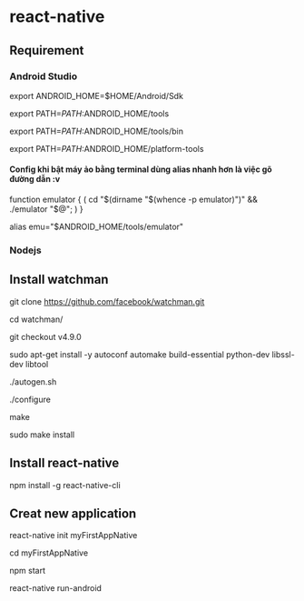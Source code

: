 # react-native
## Requirement
### Android Studio

export ANDROID_HOME=$HOME/Android/Sdk

export PATH=$PATH:$ANDROID_HOME/tools

export PATH=$PATH:$ANDROID_HOME/tools/bin

export PATH=$PATH:$ANDROID_HOME/platform-tools

#### Config khi bật máy ảo bằng terminal dùng alias nhanh hơn là việc gõ đường dẫn :v

function emulator { ( cd "$(dirname "$(whence -p emulator)")" && ./emulator "$@"; ) }

alias emu="$ANDROID_HOME/tools/emulator"

### Nodejs

## Install watchman
git clone https://github.com/facebook/watchman.git

cd watchman/

git checkout v4.9.0

sudo apt-get install -y autoconf automake build-essential python-dev libssl-dev libtool

./autogen.sh

./configure

make

sudo make install
## Install react-native
npm install -g react-native-cli

## Creat new application 
react-native init myFirstAppNative

cd myFirstAppNative

npm start

react-native run-android
